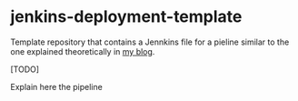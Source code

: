 # jenkins-deployment-template

Template repository that contains a Jennkins file for a pieline similar to the one explained theoretically in [my blog](https://rv0lt.github.io/2023/03/15/secure-your-deployments.html).

[TODO]

Explain here the pipeline

